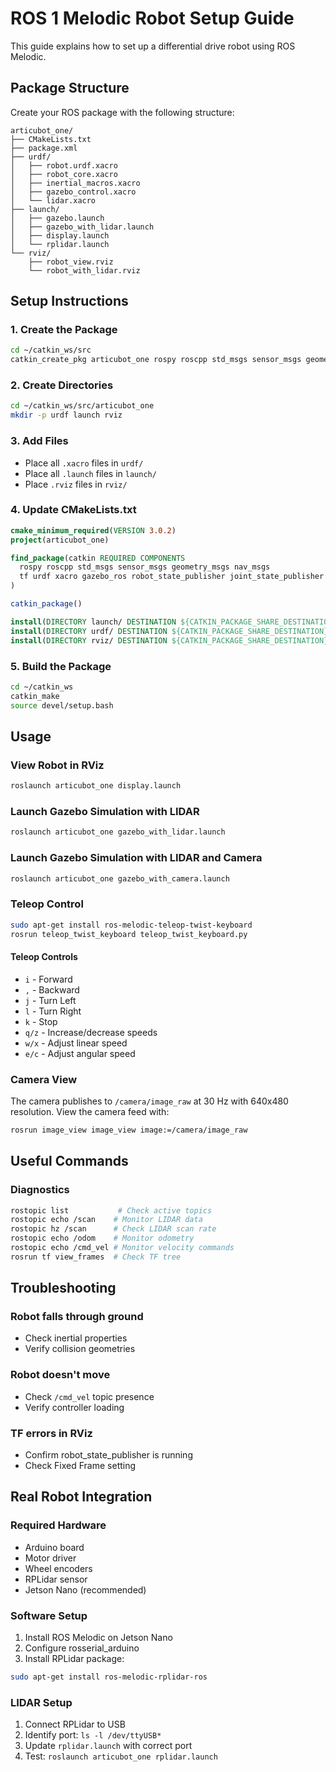 # ROS 1 Melodic Robot Setup Guide

This guide explains how to set up a differential drive robot using ROS Melodic.

## Package Structure

Create your ROS package with the following structure:
```
articubot_one/
├── CMakeLists.txt
├── package.xml
├── urdf/
│   ├── robot.urdf.xacro
│   ├── robot_core.xacro
│   ├── inertial_macros.xacro
│   ├── gazebo_control.xacro
│   └── lidar.xacro
├── launch/
│   ├── gazebo.launch
│   ├── gazebo_with_lidar.launch
│   ├── display.launch
│   └── rplidar.launch
└── rviz/
    ├── robot_view.rviz
    └── robot_with_lidar.rviz
```

## Setup Instructions

### 1. Create the Package
```bash
cd ~/catkin_ws/src
catkin_create_pkg articubot_one rospy roscpp std_msgs sensor_msgs geometry_msgs nav_msgs tf urdf xacro gazebo_ros gazebo_plugins robot_state_publisher joint_state_publisher
```

### 2. Create Directories
```bash
cd ~/catkin_ws/src/articubot_one
mkdir -p urdf launch rviz
```

### 3. Add Files
- Place all `.xacro` files in `urdf/`
- Place all `.launch` files in `launch/`
- Place `.rviz` files in `rviz/`

### 4. Update CMakeLists.txt
```cmake
cmake_minimum_required(VERSION 3.0.2)
project(articubot_one)

find_package(catkin REQUIRED COMPONENTS
  rospy roscpp std_msgs sensor_msgs geometry_msgs nav_msgs
  tf urdf xacro gazebo_ros robot_state_publisher joint_state_publisher
)

catkin_package()

install(DIRECTORY launch/ DESTINATION ${CATKIN_PACKAGE_SHARE_DESTINATION}/launch)
install(DIRECTORY urdf/ DESTINATION ${CATKIN_PACKAGE_SHARE_DESTINATION}/urdf)
install(DIRECTORY rviz/ DESTINATION ${CATKIN_PACKAGE_SHARE_DESTINATION}/rviz)
```

### 5. Build the Package
```bash
cd ~/catkin_ws
catkin_make
source devel/setup.bash
```

## Usage

### View Robot in RViz
```bash
roslaunch articubot_one display.launch
```

### Launch Gazebo Simulation with LIDAR
```bash
roslaunch articubot_one gazebo_with_lidar.launch
```

### Launch Gazebo Simulation with LIDAR and Camera
```bash
roslaunch articubot_one gazebo_with_camera.launch
```

### Teleop Control
```bash
sudo apt-get install ros-melodic-teleop-twist-keyboard
rosrun teleop_twist_keyboard teleop_twist_keyboard.py
```

#### Teleop Controls
- `i` - Forward
- `,` - Backward
- `j` - Turn Left
- `l` - Turn Right
- `k` - Stop
- `q/z` - Increase/decrease speeds
- `w/x` - Adjust linear speed
- `e/c` - Adjust angular speed

### Camera View
The camera publishes to `/camera/image_raw` at 30 Hz with 640x480 resolution. View the camera feed with:
```bash
rosrun image_view image_view image:=/camera/image_raw
```

## Useful Commands

### Diagnostics
```bash
rostopic list           # Check active topics
rostopic echo /scan    # Monitor LIDAR data
rostopic hz /scan      # Check LIDAR scan rate
rostopic echo /odom    # Monitor odometry
rostopic echo /cmd_vel # Monitor velocity commands
rosrun tf view_frames  # Check TF tree
```

## Troubleshooting

### Robot falls through ground
- Check inertial properties
- Verify collision geometries

### Robot doesn't move
- Check `/cmd_vel` topic presence
- Verify controller loading

### TF errors in RViz
- Confirm robot_state_publisher is running
- Check Fixed Frame setting

## Real Robot Integration

### Required Hardware
- Arduino board
- Motor driver
- Wheel encoders
- RPLidar sensor
- Jetson Nano (recommended)

### Software Setup
1. Install ROS Melodic on Jetson Nano
2. Configure rosserial_arduino
3. Install RPLidar package:
```bash
sudo apt-get install ros-melodic-rplidar-ros
```

### LIDAR Setup
1. Connect RPLidar to USB
2. Identify port: `ls -l /dev/ttyUSB*`
3. Update `rplidar.launch` with correct port
4. Test: `roslaunch articubot_one rplidar.launch`

